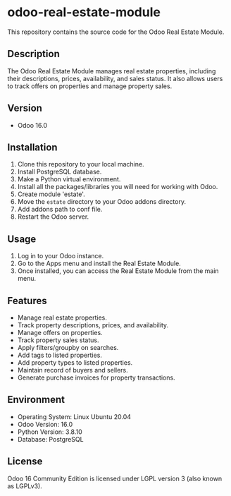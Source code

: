 # odoo-real-estate-module
This repository contains the source code for the Odoo Real Estate Module.
## Description
The Odoo Real Estate Module manages real estate properties, including their descriptions, prices, availability, and sales status. It also allows users to track offers on properties and manage property sales.
## Version
- Odoo 16.0
## Installation
1. Clone this repository to your local machine.
2. Install PostgreSQL database.
3. Make a Python virtual environment.
4. Install all the packages/libraries you will need for working with Odoo.
5. Create module 'estate'.
6. Move the `estate` directory to your Odoo addons directory.
7. Add addons path to conf file.
8. Restart the Odoo server.
## Usage
1. Log in to your Odoo instance.
2. Go to the Apps menu and install the Real Estate Module.
3. Once installed, you can access the Real Estate Module from the main menu.
## Features
- Manage real estate properties.
- Track property descriptions, prices, and availability.
- Manage offers on properties.
- Track property sales status.
- Apply filters/groupby on searches.
- Add tags to listed properties.
- Add property types to listed properties.
- Maintain record of buyers and sellers.
- Generate purchase invoices for property transactions.
## Environment
- Operating System: Linux Ubuntu 20.04
- Odoo Version: 16.0
- Python Version: 3.8.10
- Database: PostgreSQL
## License
Odoo 16 Community Edition is licensed under LGPL version 3 (also known as LGPLv3).
